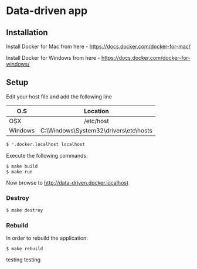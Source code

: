 # Data-driven app

## Installation

Install Docker for Mac from here - https://docs.docker.com/docker-for-mac/

Install Docker for Windows from here - https://docs.docker.com/docker-for-windows/

## Setup

Edit your host file and add the following line

| O.S           | Location                                  |
| ------------- |:-----------------------------------------:|
| OSX           | /etc/host                                 |
| Windows       | C:\Windows\System32\drivers\etc\hosts     |

```bash
$ *.docker.localhost localhost
```

Execute the following commands:

```bash
$ make build
$ make run
```

Now browse to http://data-driven.docker.localhost

### Destroy
```bash
$ make destroy
```

### Rebuild

In order to rebuild the application:

```
$ make rebuild
```

testing testing
